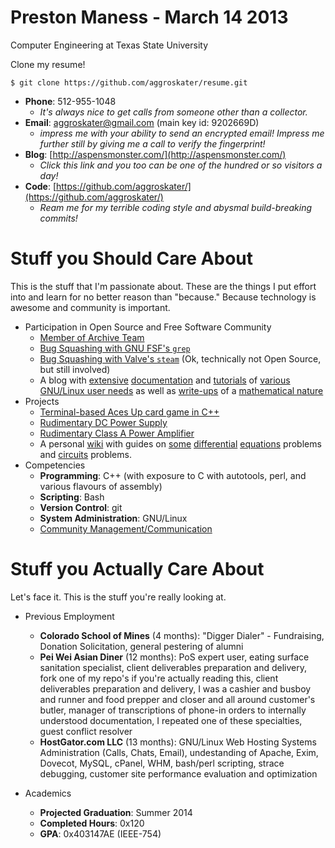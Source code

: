 # Preston Maness - March 14 2013

Computer Engineering at Texas State University

Clone my resume!

`$ git clone https://github.com/aggroskater/resume.git`

* __Phone__: 512-955-1048
    * _It's always nice to get calls from someone other than a collector._
* __Email__: aggroskater@gmail.com (main key id: 9202669D)
    * _impress me with your ability to send an encrypted email! Impress me 
      further still by giving me a call to verify the fingerprint!_
* __Blog__: [http://aspensmonster.com/](http://aspensmonster.com/) 
    * _Click this link and you too can be one of the hundred or so visitors a day!_
* __Code__: [https://github.com/aggroskater/](https://github.com/aggroskater/) 
    * _Ream me for my terrible coding style and abysmal build-breaking commits!_

# Stuff you Should Care About

This is the stuff that I'm passionate about. These are the things I put effort 
into and learn for no better reason than "because." Because technology is 
awesome and community is important.

* Participation in Open Source and Free Software Community
    * [Member of Archive Team](http://www.archiveteam.org/index.php?title=Special%3ASearch&search=aggroskater&go=Go)
    * [Bug Squashing with GNU FSF's `grep`](https://savannah.gnu.org/bugs/index.php?36570)
    * [Bug Squashing with Valve's `steam`](https://github.com/ValveSoftware/steam-for-linux/issues/753) (Ok, technically not Open Source, but still involved)
    * A blog with [extensive](http://aspensmonster.com/2013/01/19/updated-procedures-for-installing-steam-for-linux-beta-on-debian-gnulinux-testingwheezy/) 
      [documentation](http://aspensmonster.com/2011/10/22/setting-up-a-pxe-netboot-server-for-network-installations-of-gnulinux/) 
      and [tutorials](http://aspensmonster.com/2011/09/11/installing-prboom-and-dosbox-without-root-privileges/) 
      of [various GNU/Linux user needs](http://aspensmonster.com/2011/08/04/shell-scripting-for-pottermore/)
      as well as [write-ups](http://aspensmonster.com/2009/12/27/find-the-maclaurin-series-for-sqrtx1/) 
      of a [mathematical nature](http://aspensmonster.com/2010/11/19/a-blood-brain-pharmacokinetic-model/)
* Projects
    * [Terminal-based Aces Up card game in C++](https://github.com/aggroskater/cardgame.git)
    * [Rudimentary DC Power Supply](https://github.com/aggroskater/ee3350-project/blob/master/final-psu.png)
    * [Rudimentary Class A Power Amplifier](https://github.com/aggroskater/ee3350-project/blob/master/final-schem.png)
    * A personal [wiki](http://wiki.aspensmonster.com/) with guides on 
      [some](http://wiki.aspensmonster.com/w/Y%27_-_1/2_y_%3D_2cos%28t%29) 
      [differential](http://wiki.aspensmonster.com/w/Solve_the_equation_dy/dx_EQ_ay%2Bb_/_cy%2Bd) 
      [equations](http://wiki.aspensmonster.com/w/Consider_the_Equation_dy/dx_%3D_y-4x_/_x-y) 
      problems and [circuits](http://wiki.aspensmonster.com/w/For_the_circuit_shown_in_Fig._P2.23) problems.
* Competencies
    * __Programming__: C++ (with exposure to C with autotools, perl, and various flavours of assembly)
    * __Scripting__: Bash
    * __Version Control__: git
    * __System Administration__: GNU/Linux 
    * [Community Management/Communication](http://www.archiveteam.org/index.php?title=Talk:Parodius_Networking)

# Stuff you Actually Care About

Let's face it. This is the stuff you're really looking at. 

* Previous Employment
    * __Colorado School of Mines__ (4 months): "Digger Dialer" - Fundraising, 
      Donation Solicitation, general pestering of alumni
    * __Pei Wei Asian Diner__ (12 months): PoS expert user, eating surface 
      sanitation specialist, client deliverables preparation and delivery, 
      fork one of my repo's if you're actually reading this, client 
      deliverables preparation and delivery, I was a cashier and busboy and 
      runner and food prepper and closer and all around customer's butler, 
      manager of transcriptions of phone-in orders to internally understood 
      documentation, I repeated one of these specialties, guest conflict 
      resolver
    * __HostGator.com LLC__ (13 months): GNU/Linux Web Hosting Systems 
      Administration (Calls, Chats, Email), undestanding of Apache, Exim, 
      Dovecot, MySQL, cPanel, WHM, bash/perl scripting, strace debugging, 
      customer site performance evaluation and optimization
 
* Academics
    * __Projected Graduation__: Summer 2014
    * __Completed Hours__: 0x120
    * __GPA__: 0x403147AE (IEEE-754)
